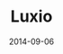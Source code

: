 ---
layout: post
title: "Luxio"
date: 2014-09-06
categories: [Safari des Amis]
image: http://www.pokepedia.fr/images/b/b6/Luxio-DP.png
caught: Luxio
location: Safari des Amis
level: 30
version: X
---